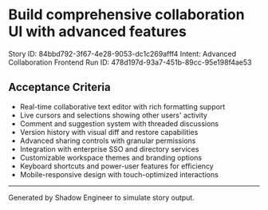 # Build comprehensive collaboration UI with advanced features

Story ID: 84bbd792-3f67-4e28-9053-dc1c269afff4
Intent: Advanced Collaboration Frontend
Run ID: 478d197d-93a7-451b-89cc-95e198f4ae53

## Acceptance Criteria
- Real-time collaborative text editor with rich formatting support
- Live cursors and selections showing other users' activity
- Comment and suggestion system with threaded discussions
- Version history with visual diff and restore capabilities
- Advanced sharing controls with granular permissions
- Integration with enterprise SSO and directory services
- Customizable workspace themes and branding options
- Keyboard shortcuts and power-user features for efficiency
- Mobile-responsive design with touch-optimized interactions

---
Generated by Shadow Engineer to simulate story output.
